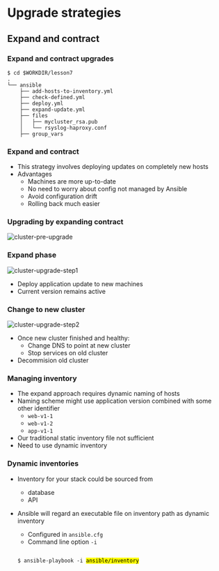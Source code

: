 # Upgrade strategies

## Expand and contract


###  Expand and contract upgrades

```
$ cd $WORKDIR/lesson7
.
└── ansible
    ├── add-hosts-to-inventory.yml
    ├── check-defined.yml
    ├── deploy.yml
    ├── expand-update.yml
    ├── files
    │   ├── mycluster_rsa.pub
    │   └── rsyslog-haproxy.conf
    ├── group_vars
```


### Expand and contract

* This strategy involves deploying updates on completely new hosts
* Advantages
  - Machines are more up-to-date
  - No need to worry about config not managed by Ansible
  - Avoid configuration drift
  - Rolling back much easier


### Upgrading by expanding contract

![cluster-pre-upgrade](img/expand-contract-pre-upgrade.svg "Pre upgrade")


### Expand phase

![cluster-upgrade-step1](img/expand-contract-upgrade.svg "During upgrade") <!-- .element height="50%" width="50%" -->

* Deploy application update to new machines <!-- .element: class="fragment" data-fragment-index="0" -->
* Current version remains active <!-- .element: class="fragment" data-fragment-index="1" -->


### Change to new cluster

![cluster-upgrade-step2](img/expand-contract-upgrade-2.svg "Post upgrade")<!-- .element height="40%" width="40%" -->

* Once new cluster finished and healthy: <!-- .element: class="fragment" data-fragment-index="0" -->
  - Change DNS to point at new cluster
  - Stop services on old cluster
* Decommision old cluster <!-- .element: class="fragment" data-fragment-index="1" -->


### Managing inventory

* The expand approach requires dynamic naming of hosts <!-- .element: class="fragment" data-fragment-index="0" -->
* Naming scheme might use application version combined with some other <!-- .element: class="fragment" data-fragment-index="1" -->
  identifier
  - `web-v1-1`
  - `web-v1-2`
  - `app-v1-1`
* Our traditional static inventory file not sufficient <!-- .element: class="fragment" data-fragment-index="2" -->
* Need to use dynamic inventory


### Dynamic inventories

* Inventory for your stack could be sourced from 
  - database
  - API
* Ansible will regard an executable file on inventory path as dynamic
  inventory
  - Configured in `ansible.cfg`
  - Command line option `-i`

  <pre ><code data-trim data-noescape>
  $ ansible-playbook -i <mark>ansible/inventory</mark>
  </code></pre>

